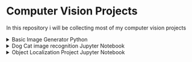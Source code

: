 # Computer Vision Projects

In this repository i will be collecting most of my computer vision projects

<details><summary>Basic Image Generator Python</summary>
<p>
Basic image generator using GAN network and CIFAR-10 dataset.
<p>
<figure>
    <img src="https://raw.githubusercontent.com/Kubaaa96/Computer-Vision-Projects/master/Basic%20Image%20Generator/results/real_samples.png" alt="Real" width="250" height="250">
    <figcaption>Real Sample</figcaption>
</figure>
<p>
<figure>
<img src="https://raw.githubusercontent.com/Kubaaa96/Computer-Vision-Projects/master/Basic%20Image%20Generator/results/fake_samples_epoch_002.png" alt="Real" width="250" height="250">
    <figcaption>After 2nd epoch</figcaption>
</figure>
<p>
<figure>
<img src="https://raw.githubusercontent.com/Kubaaa96/Computer-Vision-Projects/master/Basic%20Image%20Generator/results/fake_samples_epoch_014.png" alt="Real" width="250" height="250">
    <figcaption>After 14th epoch</figcaption>
</figure>
<p>
<figure>
<img src="https://raw.githubusercontent.com/Kubaaa96/Computer-Vision-Projects/master/Basic%20Image%20Generator/results/fake_samples_epoch_024.png" alt="Real" width="250" height="250"><p>
    <figcaption>After 24th epoch</figcaption>
</figure>
<p>
<a href="http://www.cs.toronto.edu/~kriz/cifar.html">DATA SET</a>

torchvision == 0.1.9 needed 
</p>
</details>

<details><summary>Dog Cat image recognition Jupyter Notebook</summary>
<p>
Small Project when i used basic CNN to distinguish between cats and dogs 

<a href="https://drive.google.com/drive/folders/1R1eyz1Ddh6jwDFsByN-JhHc7NM7fIGEr?usp=sharing">DATA SET</a>

More info can be found in notebook file 
</p>
</details>

<details><summary>Object Localization Project Jupyter Notebook</summary>
<p>
Project using Transfer learning with  <a gref="https://arxiv.org/abs/1505.06798">VGG 16</a> network trained on ImageNet data set to accomplish basic Pokemon detection on images. 
</p>
</details>